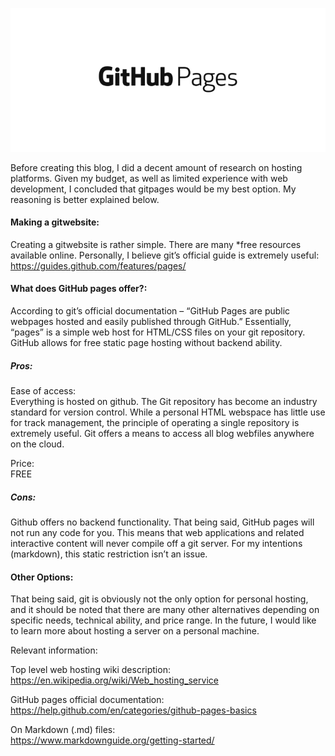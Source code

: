 ![GitHubPages_Logo](/images/githubpages.png)

Before creating this blog, I did a decent amount of research on hosting platforms.  Given my budget, as well as limited experience with web development, I concluded that gitpages would be my best option.  My reasoning is better explained below. 
 
#### Making a gitwebsite: 
Creating a gitwebsite is rather simple.  There are many *free resources available online.  Personally, I believe git’s official guide is extremely useful:  
https://guides.github.com/features/pages/
 
#### What does GitHub pages offer?:
According to git’s official documentation – “GitHub Pages are public webpages hosted and easily published through GitHub.”  Essentially, “pages” is a simple web host for HTML/CSS files on your git repository.  GitHub allows for free static page hosting without backend ability.   
 
##### Pros:

Ease of access:  
Everything is hosted on github.  The Git repository has become an industry standard for version control.  While a personal HTML webspace has little use for track management, the principle of operating a single repository is extremely useful.  Git offers a means to access all blog webfiles anywhere on the cloud. 
 
Price:  
FREE
 
##### Cons:
Github offers no backend functionality.  That being said, GitHub pages will not run any code for you.  This means that web applications and related interactive content will never compile off a git server.  For my intentions (markdown), this static restriction isn’t an issue.


#### Other Options:
That being said, git is obviously not the only option for personal hosting, and it should be noted that there are many other alternatives depending on specific needs, technical ability, and price range.  In the future, I would like to learn more about hosting a server on a personal machine.
 
Relevant information:  
 
Top level web hosting wiki description:  
https://en.wikipedia.org/wiki/Web_hosting_service
 
 
GitHub pages official documentation:  
https://help.github.com/en/categories/github-pages-basics
 
On Markdown (.md) files:  
https://www.markdownguide.org/getting-started/

